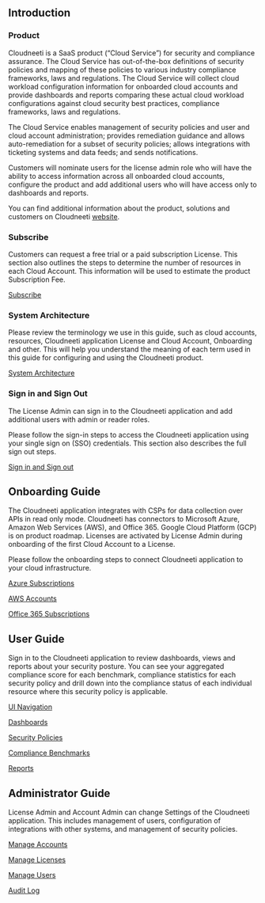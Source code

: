 Introduction
------------

### Product

Cloudneeti is a SaaS product (“Cloud Service”) for security and compliance
assurance. The Cloud Service has out-of-the-box definitions of security policies
and mapping of these policies to various industry compliance frameworks, laws
and regulations. The Cloud Service will collect cloud workload configuration
information for onboarded cloud accounts and provide dashboards and reports
comparing these actual cloud workload configurations against cloud security best
practices, compliance frameworks, laws and regulations.

The Cloud Service enables management of security policies and user and cloud
account administration; provides remediation guidance and allows
auto-remediation for a subset of security policies; allows integrations with
ticketing systems and data feeds; and sends notifications.

Customers will nominate users for the license admin role who will have the
ability to access information across all onboarded cloud accounts, configure the
product and add additional users who will have access only to dashboards and
reports.

You can find additional information about the product, solutions and customers
on Cloudneeti [website](https://www.cloudneeti.com/).

### Subscribe

Customers can request a free trial or a paid subscription License. This section
also outlines the steps to determine the number of resources in each Cloud
Account. This information will be used to estimate the product Subscription Fee.

[Subscribe](../subscribe/)

### System Architecture

Please review the terminology we use in this guide, such as cloud accounts,
resources, Cloudneeti application License and Cloud Account, Onboarding and
other. This will help you understand the meaning of each term used in this guide
for configuring and using the Cloudneeti product.

[System Architecture](../systemArchitecture/)

### Sign in and Sign Out

The License Admin can sign in to the Cloudneeti application and add additional
users with admin or reader roles.

Please follow the sign-in steps to access the Cloudneeti application using your
single sign on (SSO) credentials. This section also describes the full sign out
steps.

[Sign in and Sign out](../signInAndSignOut/)

Onboarding Guide
----------------

The Cloudneeti application integrates with CSPs for data collection over APIs in
read only mode. Cloudneeti has connectors to Microsoft Azure, Amazon Web
Services (AWS), and Office 365. Google Cloud Platform (GCP) is on product
roadmap. Licenses are activated by License Admin during onboarding of the first
Cloud Account to a License.

Please follow the onboarding steps to connect Cloudneeti application to your
cloud infrastructure.

[Azure Subscriptions](../../onboardingGuide/azureSubscriptions/)

[AWS Accounts](../../onboardingGuide/amazonWebServiceAccounts/)

[Office 365 Subscriptions](../../onboardingGuide/onboardingOffice365Subscription/)

User Guide
----------

Sign in to the Cloudneeti application to review dashboards, views and reports
about your security posture. You can see your aggregated compliance score for
each benchmark, compliance statistics for each security policy and drill down
into the compliance status of each individual resource where this security
policy is applicable.

[UI Navigation](../../userGuide/userGuideUINavigation/)

[Dashboards](../../userGuide/dashboards/)

[Security Policies](../../userGuide/securityPolicies/)

[Compliance Benchmarks](../../userGuide/complianceBenchmarks/)

[Reports](../../userGuide/reports/)

Administrator Guide
-------------------

License Admin and Account Admin can change Settings of the Cloudneeti
application. This includes management of users, configuration of integrations
with other systems, and management of security policies.

[Manage Accounts](../../administratorGuide/manageAccounts/)

[Manage Licenses](../../administratorGuide/manageLicenses/)

[Manage Users](../../administratorGuide/manageUsers/)

[Audit Log](../../administratorGuide/auditLog/)
